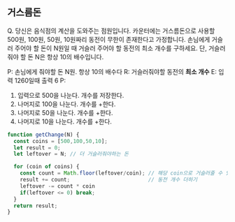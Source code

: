 ## 거스름돈

Q. 당신은 음식점의 계산을 도와주는 점원입니다. 카운터에는 거스름돈으로 사용할 500원, 100원, 50원, 10원짜리 동전이 무한이 존재한다고 가정합니다. 
손님에게 거슬러 주어야 할 돈이 N원일 때 거슬러 주어야 할 동전의 최소 개수를 구하세요. 단, 거슬러 줘야 할 돈 N은 항상 10의 배수입니다.

P: 손님에게 줘야할 돈 N원. 항상 10의 배수다
R: 거슬러줘야할 동전의 **최소 개수**
E: 입력 1260일때 출력 6
P:
1. 입력으로 500을 나눈다. 개수를 저장한다.
2. 나머지로 100을 나눈다. 개수를 +한다.
3. 나머지로 50을 나눈다. 개수를 +한다.
4. 나머지로 10을 나눈다. 개수를 +한다.


```js
function getChange(N) {
  const coins = [500,100,50,10];
  let result = 0;
  let leftover = N; // 더 거슬러줘야하는 돈

  for (coin of coins) {
    const count = Math.floor(leftover/coin); // 해당 coin으로 거슬러줄 수 있을때 그 동전의 개수
    result += count;                         // 동전 개수 더하기
    leftover -= count * coin
    if(leftover <= 0) break;
  }
  return result;
}
```

